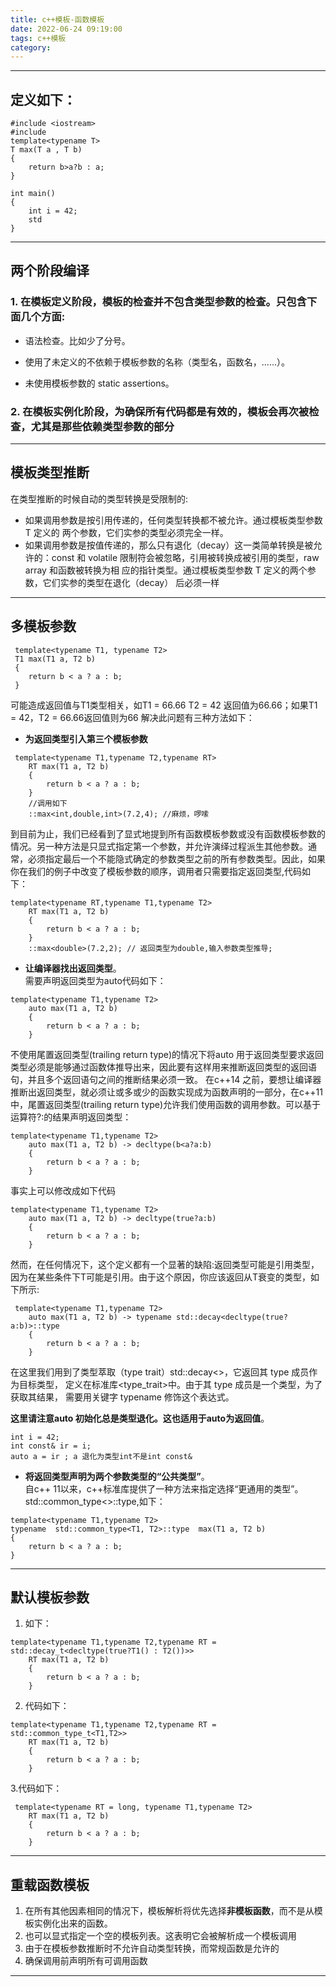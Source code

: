 ```yaml
---
title: c++模板-函数模板
date: 2022-06-24 09:19:00
tags: c++模板
category:
---
```

---
## 定义如下：
```
#include <iostream>
#include 
template<typename T>
T max(T a , T b)
{
    return b>a?b : a;
}

int main()
{
    int i = 42;
    std
}
```
---
## 两个阶段编译
### 1.  在模板定义阶段，模板的检查并不包含类型参数的检查。只包含下面几个方面:  

* 语法检查。比如少了分号。   

* 使用了未定义的不依赖于模板参数的名称（类型名，函数名，......）。  

* 未使用模板参数的 static assertions。  

### 2.  在模板实例化阶段，为确保所有代码都是有效的，模板会再次被检查，尤其是那些依赖类型参数的部分  

---
## 模板类型推断
在类型推断的时候自动的类型转换是受限制的:  
* 如果调用参数是按引用传递的，任何类型转换都不被允许。通过模板类型参数 T 定义的 两个参数，它们实参的类型必须完全一样。  
* 如果调用参数是按值传递的，那么只有退化（decay）这一类简单转换是被允许的：const 和 volatile 限制符会被忽略，引用被转换成被引用的类型，raw array 和函数被转换为相 应的指针类型。通过模板类型参数 T 定义的两个参数，它们实参的类型在退化（decay） 后必须一样  
---
## 多模板参数
```
 template<typename T1, typename T2>
 T1 max(T1 a, T2 b)
 {
    return b < a ? a : b;
 }
```
可能造成返回值与T1类型相关，如T1 = 66.66 T2 = 42 返回值为66.66；如果T1 = 42，T2 = 66.66返回值则为66
解决此问题有三种方法如下：
* **为返回类型引入第三个模板参数**
```
 template<typename T1,typename T2,typename RT>
    RT max(T1 a, T2 b)
    {
        return b < a ? a : b;
    }
    //调用如下
    ::max<int,double,int>(7.2,4); //麻烦，啰嗦
```
到目前为止，我们已经看到了显式地提到所有函数模板参数或没有函数模板参数的情况。另一种方法是只显式指定第一个参数，并允许演绎过程派生其他参数。通常，必须指定最后一个不能隐式确定的参数类型之前的所有参数类型。因此，如果你在我们的例子中改变了模板参数的顺序，调用者只需要指定返回类型,代码如下：
```
template<typename RT,typename T1,typename T2>
    RT max(T1 a, T2 b)
    {
        return b < a ? a : b;
    }
    ::max<double>(7.2,2); // 返回类型为double,输入参数类型推导;
```
* **让编译器找出返回类型**。  
需要声明返回类型为auto代码如下：
```
template<typename T1,typename T2>
    auto max(T1 a, T2 b)
    {
        return b < a ? a : b;
    }
```
不使用尾置返回类型(trailing return type)的情况下将auto 用于返回类型要求返回类型必须是能够通过函数体推导出来，因此要有这样用来推断返回类型的返回语句，并且多个返回语句之间的推断结果必须一致。
在c++14 之前，要想让编译器推断出返回类型，就必须让或多或少的函数实现成为函数声明的一部分，在c++11中，尾置返回类型(trailing return type)允许我们使用函数的调用参数。可以基于运算符?:的结果声明返回类型：
```
template<typename T1,typename T2>
    auto max(T1 a, T2 b) -> decltype(b<a?a:b)
    {
        return b < a ? a : b;
    }
```
事实上可以修改成如下代码
```
template<typename T1,typename T2>
    auto max(T1 a, T2 b) -> decltype(true?a:b)
    {
        return b < a ? a : b;
    }
```
然而，在任何情况下，这个定义都有一个显著的缺陷:返回类型可能是引用类型，因为在某些条件下T可能是引用。由于这个原因，你应该返回从T衰变的类型，如下所示:
```
 template<typename T1,typename T2>
    auto max(T1 a, T2 b) -> typename std::decay<decltype(true?a:b)>::type
    {
        return b < a ? a : b;
    }
```
在这里我们用到了类型萃取（type trait）std::decay<>，它返回其 type 成员作为目标类型， 定义在标准库<type_trait>中。由于其 type 成员是一个类型，为了获取其结果， 需要用关键字 typename 修饰这个表达式。

**这里请注意auto 初始化总是类型退化。这也适用于auto为返回值**。
```
int i = 42;
int const& ir = i;
auto a = ir ; a 退化为类型int不是int const& 
```
* **将返回类型声明为两个参数类型的“公共类型”**。  
自c++ 11以来，c++标准库提供了一种方法来指定选择“更通用的类型”。
std::common_type<>::type,如下：
``` 
template<typename T1,typename T2>
typename  std::common_type<T1, T2>::type  max(T1 a, T2 b)
{
    return b < a ? a : b;
}
```
---
## 默认模板参数
1. 如下：
```
template<typename T1,typename T2,typename RT = std::decay_t<decltype(true?T1() : T2())>>
    RT max(T1 a, T2 b)
    {
        return b < a ? a : b;
    }
```
2. 代码如下：
```
template<typename T1,typename T2,typename RT = std::common_type_t<T1,T2>>
    RT max(T1 a, T2 b)
    {
        return b < a ? a : b;
    }
```

3.代码如下：
```
 template<typename RT = long, typename T1,typename T2>
    RT max(T1 a, T2 b)
    {
        return b < a ? a : b;
    }
```
---
## 重载函数模板
1. 在所有其他因素相同的情况下，模板解析将优先选择**非模板函数**，而不是从模板实例化出来的函数。
2. 也可以显式指定一个空的模板列表。这表明它会被解析成一个模板调用
3. 由于在模板参数推断时不允许自动类型转换，而常规函数是允许的
4. 确保调用前声明所有可调用函数
---
